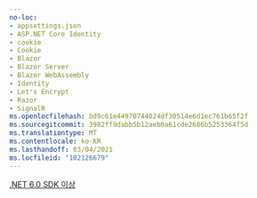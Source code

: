 ```yaml
---
no-loc:
- appsettings.json
- ASP.NET Core Identity
- cookie
- Cookie
- Blazor
- Blazor Server
- Blazor WebAssembly
- Identity
- Let's Encrypt
- Razor
- SignalR
ms.openlocfilehash: bd9c61e44970744024df30514e6d1ec761b65f2f
ms.sourcegitcommit: 3982ff9dabb5b12aeb0a61cde2686b5253364f5d
ms.translationtype: MT
ms.contentlocale: ko-KR
ms.lasthandoff: 03/04/2021
ms.locfileid: "102126679"
---
```

[.NET 6.0 SDK 이상](https://dotnet.microsoft.com/download/dotnet/6.0)
